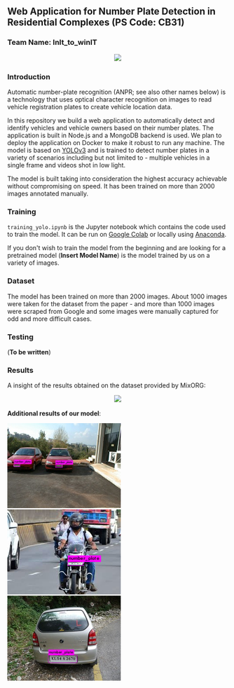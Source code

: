## Web Application for Number Plate Detection in Residential Complexes (PS Code: CB31)
### Team Name: InIt_to_winIT

<p align="center">
  <img  src="/results/result_gif.gif">
</p>

### Introduction
Automatic number-plate recognition (ANPR; see also other names below) is a technology that uses optical character recognition on images to read vehicle registration plates to create vehicle location data.

In this repository we build a web application to automatically detect and identify vehicles and vehicle owners based on their number plates. The application is built in Node.js and a MongoDB backend is used. We plan to deploy the application on Docker to make it robust to run any machine. The model is based on [YOLOv3](https://github.com/AlexeyAB/darknet) and is trained to detect number plates in a variety of scenarios including but not limited to - multiple vehicles in a single frame and videos shot in low light.

The model is built taking into consideration the highest accuracy achievable without compromising on speed. It has been trained on more than 2000 images annotated manually.

### Training
`training_yolo.ipynb` is the Jupyter notebook which contains the code used to train the model. It can be run on [Google Colab](https://colab.research.google.com/) or locally using [Anaconda](https://www.anaconda.com/).

If you don't wish to train the model from the beginning and are looking for a pretrained model (**Insert Model Name**) is the model trained by us on a variety of images. 

### Dataset
The model has been trained on more than 2000 images. About 1000 images were taken for the dataset from the paper - and more than 1000 images were scraped from Google and some images were manually captured for odd and more difficult cases.

### Testing
(**To be written**)

### Results

A insight of the results obtained on the dataset provided by MixORG:

<p align="center">
  <img  src="/results/result_dataset_gif.gif">
</p>

**Additional results of our model**:

![](/results/result1.jpg)
![](/results/result2.jpg)
![](/results/result3.jpg)
